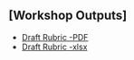 ## [Workshop Outputs]
* [Draft Rubric -PDF](Descriptor-classifications-worksheet-Workshop1.pdf) 
* [Draft Rubric -xlsx](Descriptor-classifications-worksheet-Workshop1.xlsx)
    
